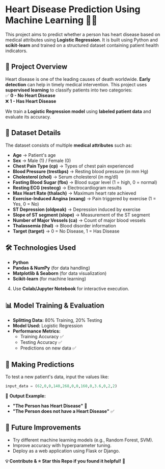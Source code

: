 
# **Heart Disease Prediction Using Machine Learning 🏥💖**  

This project aims to predict whether a person has heart disease based on medical attributes using **Logistic Regression**. It is built using Python and **scikit-learn** and trained on a structured dataset containing patient health indicators.  

## 📌 **Project Overview**  
Heart disease is one of the leading causes of death worldwide. **Early detection** can help in timely medical intervention. This project uses **supervised learning** to classify patients into two categories:  
✅ **0 - No Heart Disease**  
❌ **1 - Has Heart Disease**  

We train a **Logistic Regression model** using **labeled patient data** and evaluate its accuracy.  

## 📂 **Dataset Details**  
The dataset consists of multiple **medical attributes** such as:  
- **Age** → Patient's age  
- **Sex** → Male (1) / Female (0)  
- **Chest Pain Type (cp)** → Types of chest pain experienced  
- **Blood Pressure (trestbps)** → Resting blood pressure (in mm Hg)  
- **Cholesterol (chol)** → Serum cholesterol (in mg/dl)  
- **Fasting Blood Sugar (fbs)** → Blood sugar level (1 = high, 0 = normal)  
- **Resting ECG (restecg)** → Electrocardiogram results  
- **Max Heart Rate (thalach)** → Maximum heart rate achieved  
- **Exercise-Induced Angina (exang)** → Pain triggered by exercise (1 = Yes, 0 = No)  
- **ST Depression (oldpeak)** → Depression induced by exercise  
- **Slope of ST segment (slope)** → Measurement of the ST segment  
- **Number of Major Vessels (ca)** → Count of major blood vessels  
- **Thalassemia (thal)** → Blood disorder information  
- **Target (target)** → 0 = No Disease, 1 = Has Disease  

## 🛠 **Technologies Used**  
- **Python**  
- **Pandas & NumPy** (for data handling)  
- **Matplotlib & Seaborn** (for data visualization)  
- **Scikit-learn** (for machine learning)  

4. Use **Colab/Jupyter Notebook** for interactive execution.

## 📊 **Model Training & Evaluation**  
- **Splitting Data:** 80% Training, 20% Testing  
- **Model Used:** Logistic Regression  
- **Performance Metrics:**  
  - Training Accuracy ✅  
  - Testing Accuracy ✅  
  - Predictions on new data ✅  

## 🏥 **Making Predictions**  
To test a new patient's data, input the values like:  
```python
input_data = (62,0,0,140,268,0,0,160,0,3.6,0,2,2)
```
📌 **Output Example:**  
- **"The Person has Heart Disease"** 🛑  
- **"The Person does not have a Heart Disease"** ✅  

## 🎯 **Future Improvements**  
- Try different machine learning models (e.g., Random Forest, SVM).  
- Improve accuracy with hyperparameter tuning.  
- Deploy as a web application using Flask or Django.  



**💡 Contribute & ⭐ Star this Repo if you found it helpful!** 🚀  

